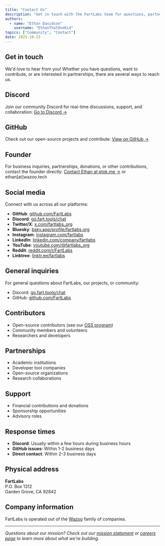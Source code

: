 ```yaml
---
title: "Contact Us"
description: "Get in touch with the FartLabs team for questions, partnerships, or contributions."
authors:
  - name: "Ethan Davidson"
    username: "EthanThatOneKid"
topics: ["Community", "Contact"]
date: 2025-10-23
---
```


## Get in touch

We'd love to hear from you! Whether you have questions, want to contribute, or
are interested in partnerships, there are several ways to reach us.

## Discord

Join our community Discord for real-time discussions, support, and
collaboration: [Go to Discord →](https://go.fart.tools/chat)

## GitHub

Check out our open-source projects and contribute:
[View on GitHub →](https://github.com/FartLabs)

## Founder

For business inquiries, partnerships, donations, or other contributions, contact
the founder directly: [Contact Ethan at etok.me →](https://etok.me) or
ethan[at]wazoo.tech

## Social media

Connect with us across all our platforms:

- **GitHub**: [github.com/FartLabs](https://github.com/FartLabs)
- **Discord**: [go.fart.tools/chat](https://go.fart.tools/chat)
- **Twitter/X**: [x.com/fartlabs_org](https://x.com/fartlabs_org)
- **Bluesky**:
  [bsky.app/profile/fartlabs.org](https://bsky.app/profile/fartlabs.org)
- **Instagram**: [instagram.com/fartlabs](https://instagram.com/fartlabs)
- **LinkedIn**:
  [linkedin.com/company/fartlabs](https://linkedin.com/company/fartlabs)
- **YouTube**: [youtube.com/@fartlabs_org](https://youtube.com/@fartlabs_org)
- **Reddit**: [reddit.com/r/FartLabs](https://reddit.com/r/FartLabs)
- **Linktree**: [linktr.ee/fartlabs](https://linktr.ee/fartlabs)

## General inquiries

For general questions about FartLabs, our projects, or community:

- Discord: [go.fart.tools/chat](https://go.fart.tools/chat)
- GitHub: [github.com/FartLabs](https://github.com/FartLabs)

## Contributors

- Open-source contributors (see our [OSS program](/oss))
- Community members and volunteers
- Researchers and developers

## Partnerships

- Academic institutions
- Developer tool companies
- Open-source organizations
- Research collaborations

## Support

- Financial contributions and donations
- Sponsorship opportunities
- Advisory roles

## Response times

- **Discord**: Usually within a few hours during business hours
- **GitHub issues**: Within 1-2 business days
- **Direct contact**: Within 2-3 business days

## Physical address

**FartLabs**\
P.O. Box 1312\
Garden Grove, CA 92842

## Company information

FartLabs is operated out of the [Wazoo](https://wazoo.tech/) family of
companies.

---

_Questions about our mission? Check out our [mission statement](/mission) or
[careers page](/careers) to learn more about what we're building._
